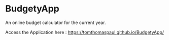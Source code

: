 # BudgetyApp
An online budget calculator for the current year. 

Access the Application here : https://tomthomaspaul.github.io/BudgetyApp/ 
